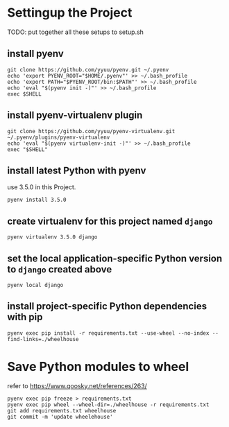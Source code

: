 # Settingup the Project

TODO: put together all these setups to setup.sh

## install pyenv
```
git clone https://github.com/yyuu/pyenv.git ~/.pyenv
echo 'export PYENV_ROOT="$HOME/.pyenv"' >> ~/.bash_profile
echo 'export PATH="$PYENV_ROOT/bin:$PATH"' >> ~/.bash_profile
echo 'eval "$(pyenv init -)"' >> ~/.bash_profile
exec $SHELL
```

## install pyenv-virtualenv plugin
```
git clone https://github.com/yyuu/pyenv-virtualenv.git ~/.pyenv/plugins/pyenv-virtualenv
echo 'eval "$(pyenv virtualenv-init -)"' >> ~/.bash_profile
exec "$SHELL"
```

## install latest Python with pyenv
use 3.5.0 in this Project.
```
pyenv install 3.5.0
```

## create virtualenv for this project named `django`
```
pyenv virtualenv 3.5.0 django
```

## set the local application-specific Python version to `django` created above
```
pyenv local django
```

## install project-specific Python dependencies with pip
```
pyenv exec pip install -r requirements.txt --use-wheel --no-index --find-links=./wheelhouse
```

# Save Python modules to wheel
refer to https://www.qoosky.net/references/263/
```
pyenv exec pip freeze > requirements.txt
pyenv exec pip wheel --wheel-dir=./wheelhouse -r requirements.txt
git add requirements.txt wheelhouse
git commit -m 'update wheelehouse'
```
